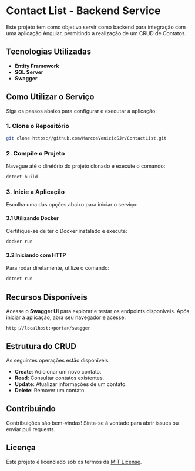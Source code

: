 # Contact List - Backend Service

Este projeto tem como objetivo servir como backend para integração com uma aplicação Angular, permitindo a realização de um CRUD de Contatos.

## Tecnologias Utilizadas

- **Entity Framework**
- **SQL Server**
- **Swagger**

## Como Utilizar o Serviço

Siga os passos abaixo para configurar e executar a aplicação:

### 1. Clone o Repositório

```bash
git clone https://github.com/MarcosVenicioSJr/ContactList.git
```

### 2. Compile o Projeto

Navegue até o diretório do projeto clonado e execute o comando:

```bash
dotnet build
```

### 3. Inicie a Aplicação

Escolha uma das opções abaixo para iniciar o serviço:

#### 3.1 Utilizando Docker

Certifique-se de ter o Docker instalado e execute:

```bash
docker run
```

#### 3.2 Iniciando com HTTP

Para rodar diretamente, utilize o comando:

```bash
dotnet run
```

## Recursos Disponíveis

Acesse o **Swagger UI** para explorar e testar os endpoints disponíveis. Após iniciar a aplicação, abra seu navegador e acesse:

```
http://localhost:<porta>/swagger
```

## Estrutura do CRUD

As seguintes operações estão disponíveis:

- **Create**: Adicionar um novo contato.
- **Read**: Consultar contatos existentes.
- **Update**: Atualizar informações de um contato.
- **Delete**: Remover um contato.

## Contribuindo

Contribuições são bem-vindas! Sinta-se à vontade para abrir issues ou enviar pull requests.

## Licença

Este projeto é licenciado sob os termos da [MIT License](LICENSE).

